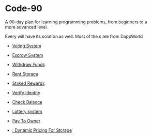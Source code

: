 # Code-90
A 90-day plan for learning programming problems, from beginners to a more advanced level.

Every   will have its solution as well. Most of the  s are from DappWorld

- [Voting System](https://github.com/VarmaKollu/Code-90/blob/main/SOLIDITY/Voting_System.md)

- [Escrow System](https://github.com/VarmaKollu/Code-90/blob/main/SOLIDITY/Escrow_System.md)
  
- [Withdraw Funds](https://github.com/VarmaKollu/Code-90/blob/main/SOLIDITY/Withdraw_Funds.md)

- [Rent Storage](https://github.com/VarmaKollu/Code-90/blob/main/SOLIDITY/Rent_Storage.md)

- [Staked Rewards](https://github.com/VarmaKollu/Code-90/blob/main/SOLIDITY/Stacked_Rewards.md)

- [Verify Identity](https://github.com/VarmaKollu/Code-90/blob/main/SOLIDITY/Verify_Identity.md)

- [Check Balance](https://github.com/VarmaKollu/Code-90/blob/main/SOLIDITY/Check_Balance.md)

- [Lottery system](https://github.com/VarmaKollu/Code-90/blob/main/SOLIDITY/Lottery_System.md)

- [Pay To Owner](https://github.com/VarmaKollu/Code-90/blob/main/SOLIDITY/Pay_To_Owner.md)

- [ : Dynamic Pricing For Storage](https://github.com/VarmaKollu/Code-90/blob/main/SOLIDITY/Dynamic_Pricing.md)





